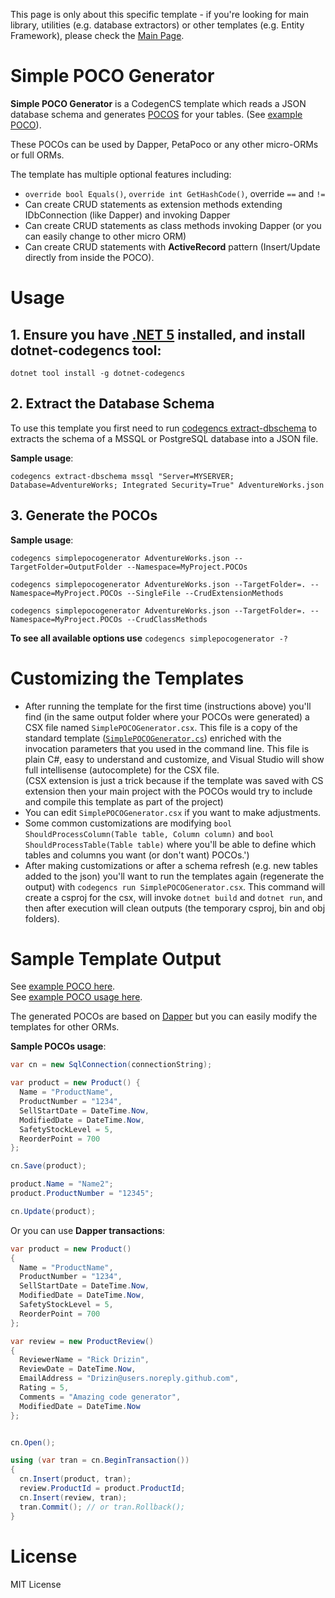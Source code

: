 This page is only about this specific template - if you're looking for main library, utilities (e.g. database extractors) or other templates (e.g. Entity Framework), please check the [Main Page](https://github.com/Drizin/CodegenCS/).

# Simple POCO Generator

**Simple POCO Generator** is a CodegenCS template which reads a JSON database schema and generates [POCOS](https://stackoverflow.com/a/250006/3606250) for your tables. (See [example POCO](https://github.com/Drizin/CodegenCS/blob/master/src/CodegenCS.DbSchema.Templates/SimplePOCOGenerator/SampleOutput/Product.generated.cs)).

These POCOs can be used by Dapper, PetaPoco or any other micro-ORMs or full ORMs.

The template has multiple optional features including: 

* `override bool Equals()`, `override int GetHashCode()`, override `==` and `!=`
* Can create CRUD statements as extension methods extending IDbConnection (like Dapper) and invoking Dapper
* Can create CRUD statements as class methods invoking Dapper (or you can easily change to other micro ORM)
* Can create CRUD statements with **ActiveRecord** pattern (Insert/Update directly from inside the POCO).

# Usage

## 1. Ensure you have [.NET 5](https://dotnet.microsoft.com/download/dotnet/5.0) installed, and install **dotnet-codegencs tool**:

```dotnet tool install -g dotnet-codegencs```

## 2. Extract the Database Schema

To use this template you first need to run [codegencs extract-dbschema](https://github.com/Drizin/CodegenCS#dotnet-codegencs-extract-dbschema) to extracts the schema of a MSSQL or PostgreSQL database into a JSON file.

**Sample usage**:

```codegencs extract-dbschema mssql "Server=MYSERVER; Database=AdventureWorks; Integrated Security=True" AdventureWorks.json```

## 3. Generate the POCOs

**Sample usage**:

```codegencs simplepocogenerator AdventureWorks.json --TargetFolder=OutputFolder --Namespace=MyProject.POCOs```

```codegencs simplepocogenerator AdventureWorks.json --TargetFolder=. --Namespace=MyProject.POCOs --SingleFile --CrudExtensionMethods```

```codegencs simplepocogenerator AdventureWorks.json --TargetFolder=. --Namespace=MyProject.POCOs --CrudClassMethods```

**To see all available options use** ```codegencs simplepocogenerator -?```

# <a name="customizing"></a>Customizing the Templates

- After running the template for the first time (instructions above) you'll find (in the same output folder where your POCOs were generated) a CSX file named `SimplePOCOGenerator.csx`.
  This file is a copy of the standard template ([`SimplePOCOGenerator.cs`](https://github.com/Drizin/CodegenCS/blob/master/src/CodegenCS.DbSchema.Templates/SimplePOCOGenerator/SimplePOCOGenerator.cs)) enriched with the invocation parameters that you used in the command line.
  This file is plain C#, easy to understand and customize, and Visual Studio will show full intellisense (autocomplete) for the CSX file.  
  (CSX extension is just a trick because if the template was saved with CS extension then your main project with the POCOs would try to include and compile this template as part of the project)
- You can edit `SimplePOCOGenerator.csx` if you want to make adjustments. 
- Some common customizations are modifying `bool ShouldProcessColumn(Table table, Column column)` and `bool ShouldProcessTable(Table table)` where you'll be able to define which tables and columns you want (or don't want) POCOs.')
- After making customizations or after a schema refresh (e.g. new tables added to the json) you'll want to run the templates again (regenerate the output) with `codegencs run SimplePOCOGenerator.csx`.
  This command will create a csproj for the csx, will invoke `dotnet build` and `dotnet run`, and then after execution will clean outputs (the temporary csproj, bin and obj folders).

# Sample Template Output

See [example POCO here](https://github.com/Drizin/CodegenCS/blob/master/src/CodegenCS.DbSchema.Templates/SimplePOCOGenerator/SampleOutput/Product.generated.cs).  
See [example POCO usage here](https://github.com/Drizin/CodegenCS/blob/master/src/CodegenCS.Tests/POCOTests/POCOTests.cs).

The generated POCOs are based on [Dapper](https://github.com/DapperLib/Dapper) but you can easily modify the templates for other ORMs.

**Sample POCOs usage**:

```cs
var cn = new SqlConnection(connectionString);

var product = new Product() { 
  Name = "ProductName", 
  ProductNumber = "1234", 
  SellStartDate = DateTime.Now, 
  ModifiedDate = DateTime.Now, 
  SafetyStockLevel = 5, 
  ReorderPoint = 700 
};

cn.Save(product);

product.Name = "Name2";
product.ProductNumber = "12345";

cn.Update(product);
```

Or you can use **Dapper transactions**:

```cs
var product = new Product()
{
  Name = "ProductName",
  ProductNumber = "1234",
  SellStartDate = DateTime.Now,
  ModifiedDate = DateTime.Now,
  SafetyStockLevel = 5,
  ReorderPoint = 700
};

var review = new ProductReview()
{
  ReviewerName = "Rick Drizin",
  ReviewDate = DateTime.Now,
  EmailAddress = "Drizin@users.noreply.github.com",
  Rating = 5,
  Comments = "Amazing code generator",
  ModifiedDate = DateTime.Now
};


cn.Open();

using (var tran = cn.BeginTransaction())
{
  cn.Insert(product, tran);
  review.ProductId = product.ProductId;
  cn.Insert(review, tran);
  tran.Commit(); // or tran.Rollback();
}
```

<!---

# All Options

<table>
<tr>
<td> Options </td> <td> Description / Sample Code </td>
</tr>
<tr>
<td> 200 </td>
<td>

^ Extra blank line above!
```cs
if (true)
{
    //"id": 10,
    //"username": "alanpartridge",
    //"email": "alan@alan.com",
    //"password_hash": "$2a$10$uhUIUmVWVnrBWx9rrDWhS.CPCWCZsyqqa8./whhfzBZydX7yvahHS",
    //"password_salt": "$2a$10$uhUIUmVWVnrBWx9rrDWhS.",
    //"created_at": "2015-02-14T20:45:26.433Z",
    //"updated_at": "2015-02-14T20:45:26.540Z"
}
```
V Extra blank line below!

</td>
</tr>
<tr>
<td> 400 </td>
<td>

**Markdown** _here_. (Blank lines needed before and after!)

</td>
</tr>
</table>
-->



# License
MIT License
